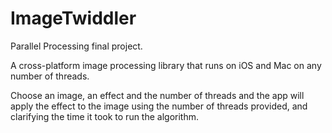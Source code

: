 ImageTwiddler
=============

Parallel Processing final project. 

A cross-platform image processing library that runs on iOS and Mac on any number of threads.

Choose an image, an effect and the number of threads and the app will apply the effect to the image using the
number of threads provided, and clarifying the time it took to run the algorithm.
